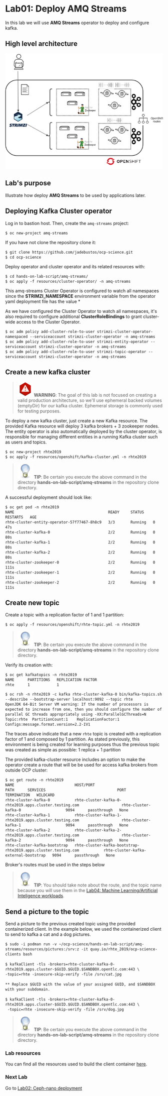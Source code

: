 # Lab01: Deploy AMQ Streams

In this lab we will use **AMQ Streams** operator to deploy and configure kafka.

## High level architecture

![amq](imgs/amq-streams.png)

## Lab's purpose

Illustrate how deploy **AMQ Streams** to be used by applications later.

## Deploying Kafka Cluster operator

Log in to bastion host. Then, create the `amq-streams` project:

```
$ oc new-project amq-streams
```

If you have not clone the repository clone it:

```
$ git clone https://github.com/jadebustos/ocp-science.git
$ cd ocp-science
```

Deploy operator and cluster operator and its related resources with:

```
$ cd hands-on-lab-script/amq-streams/
$ oc apply -f resources/cluster-operator/ -n amq-streams
```

This amq-streams Cluster Operator is configured to watch all namespaces since the **STRIMZI_NAMESPACE** environment variable from the operator yaml deployment file has the value *

As we have configured the Cluster Operator to watch all namespaces, it's also required to configure additional __ClusterRoleBindings__ to grant cluster-wide access to the Cluster Operator.

```
$ oc adm policy add-cluster-role-to-user strimzi-cluster-operator-namespaced --serviceaccount strimzi-cluster-operator -n amq-streams
$ oc adm policy add-cluster-role-to-user strimzi-entity-operator --serviceaccount strimzi-cluster-operator -n amq-streams
$ oc adm policy add-cluster-role-to-user strimzi-topic-operator --serviceaccount strimzi-cluster-operator -n amq-streams
```

## Create a new kafka cluster

> ![WARNING](../imgs/warning-icon.png) **WARNING**: The goal of this lab is not focused on creating a valid production architecture, so we'll use ephemeral backed volumes (emptyDir) for our kafka cluster.
Ephemeral storage is commonly used for testing purposes.

To deploy a new kafka cluster, just create a new Kafka resource. The provided Kafka resource will deploy 3 kafka brokers + 3 zookeeper nodes. The entity operator is also automatically deployed by the cluster operator, is responsible for managing different entities in a running Kafka cluster such as users and topics.

```
$ oc new-project rhte2019
$ oc apply -f resources/openshift/kafka-cluster.yml -n rhte2019
```

> ![TIP](../imgs/tip-icon.png) **TIP**: Be certain you execute the above command in the directory **hands-on-lab-script/amq-streams** in the repository clone directory.

A successful deployment should look like:

```
$ oc get pod -n rhte2019
NAME                                          READY     STATUS    RESTARTS   AGE
rhte-cluster-entity-operator-57f77467-8h8c9   3/3       Running   0          47s
rhte-cluster-kafka-0                          2/2       Running   0          80s
rhte-cluster-kafka-1                          2/2       Running   0          80s
rhte-cluster-kafka-2                          2/2       Running   0          80s
rhte-cluster-zookeeper-0                      2/2       Running   0          111s
rhte-cluster-zookeeper-1                      2/2       Running   0          111s
rhte-cluster-zookeeper-2                      2/2       Running   0          111s
```

## Create new topic

Create a topic with a replication factor of 1 and 1 partition:

```
$ oc apply -f resources/openshift/rhte-topic.yml -n rhte2019
```

> ![TIP](../imgs/tip-icon.png) **TIP**: Be certain you execute the above command in the directory **hands-on-lab-script/amq-streams** in the repository clone directory.

Verify its creation with:

```
$ oc get kafkatopics -n rhte2019
NAME      PARTITIONS   REPLICATION FACTOR
rhte      1            1
```
```
$ oc rsh -n rhte2019 -c kafka rhte-cluster-kafka-0 bin/kafka-topics.sh --describe --bootstrap-server localhost:9092 --topic rhte
OpenJDK 64-Bit Server VM warning: If the number of processors is expected to increase from one, then you should configure the number of parallel GC threads appropriately using -XX:ParallelGCThreads=N
Topic:rhte	PartitionCount:1	ReplicationFactor:1	Configs:message.format.version=2.2-IV1

```

The traces above indicate that a new `rhte` topic is created with a replication factor of 1 and composed by 1 partition.
As stated previously, this environment is being created for learning purposes thus the previous topic was created as simple as possible: 1 replica + 1 partition

The provided kafka-cluster resource includes an option to make the operator create a route that will be be used for access kafka brokers from outside OCP cluster:

```
$ oc get route -n rhte2019
NAME                           HOST/PORT                                                      PATH      SERVICES                                PORT      TERMINATION   WILDCARD
rhte-cluster-kafka-0           rhte-cluster-kafka-0-rhte2019.apps.cluster.testing.com                   rhte-cluster-kafka-0                    9094      passthrough   None
rhte-cluster-kafka-1           rhte-cluster-kafka-1-rhte2019.apps.cluster.testing.com                   rhte-cluster-kafka-1                    9094      passthrough   None
rhte-cluster-kafka-2           rhte-cluster-kafka-2-rhte2019.apps.cluster.testing.com                   rhte-cluster-kafka-2                    9094      passthrough   None
rhte-cluster-kafka-bootstrap   rhte-cluster-kafka-bootstrap-rhte2019.apps.cluster.testing.com           rhte-cluster-kafka-external-bootstrap   9094      passthrough   None
```

Broker's routes must be used in the steps below

> ![TIP](../imgs/tip-icon.png) **TIP**: You should take note about the route, and the topic name because you will use them in the [Lab04: Machine Learning/Artificial Inteligence workloads](https://github.com/jadebustos/ocp-science/blob/master/hands-on-lab-script/applications/ml.md).

## Send a picture to the topic

Send a picture to the previous created topic using the provided containerized client.
In the example below, we used the containerized client to send to kafka a cat and a dog pictures.

```
$ sudo -i podman run -v ~/ocp-science/hands-on-lab-script/amq-streams/resources/pictures:/srv:z -it quay.io/rhte_2019/ocp-science-clients bash

$ kafkaClient -tls -brokers=rhte-cluster-kafka-0-rhte2019.apps.cluster-$GUID.$GUID.$SANDBOX.opentlc.com:443 \
-topic=rhte -insecure-skip-verify -file /srv/cat.jpg

** Replace $GUID with the value of your assigned GUID, and $SANDBOX with your subdomain.

$ kafkaClient -tls -brokers=rhte-cluster-kafka-0-rhte2019.apps.cluster-$GUID.$GUID.$SANDBOX.opentlc.com:443 \
 -topic=rhte -insecure-skip-verify -file /srv/dog.jpg
```

> ![TIP](../imgs/tip-icon.png) **TIP**: Be certain you execute the above command in the directory **hands-on-lab-script/amq-streams** in the repository clone directory.

### Lab resources

You can find all the resources used to build the client container [here](https://github.com/jadebustos/ocp-science/tree/master/hands-on-lab-script/intro/aio-client).

### Next Lab
Go to [Lab02: Ceph-nano deployment](https://github.com/jadebustos/ocp-science/blob/master/hands-on-lab-script/ceph/README.md)
